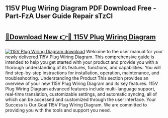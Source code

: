 ## 115V Plug Wiring Diagram PDF Download Free - Part-FzA User Guide Repair sTzCl

# <h2><a href="http://dft87uo.blite.top/?on=115V+Plug+Wiring+Diagram">🔗Download New 👉🔴 115V Plug Wiring Diagram</a></h2>

[![115V Plug Wiring Diagram download](https://i.imgur.com/lujVjoI.png)](http://dft87uo.blite.top/?on=115V+Plug+Wiring+Diagram)
Welcome to the user manual for your newly delivered 115V Plug Wiring Diagram. This comprehensive guide is intended to help you get started with your product and provide you with a thorough understanding of its features, functions, and capabilities. You will find step-by-step instructions for installation, operation, maintenance, and troubleshooting. Understanding the Product This section provides an overview of your new 115V Plug Wiring Diagram and its key features. 115V Plug Wiring Diagram advanced features include multi-language support, real-time translation, customizable settings, and automatic syncing, all of which can be accessed and customized through the user interface. Your Success is Our Goal 115V Plug Wiring Diagram. We are committed to providing you with the tools and support you need.
